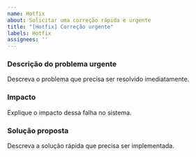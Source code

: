 ```yaml
---
name: Hotfix
about: Solicitar uma correção rápida e urgente
title: "[Hotfix] Correção urgente"
labels: Hotfix
assignees: ''
---
```


### Descrição do problema urgente

Descreva o problema que precisa ser resolvido imediatamente.

### Impacto

Explique o impacto dessa falha no sistema.

### Solução proposta

Descreva a solução rápida que precisa ser implementada.
